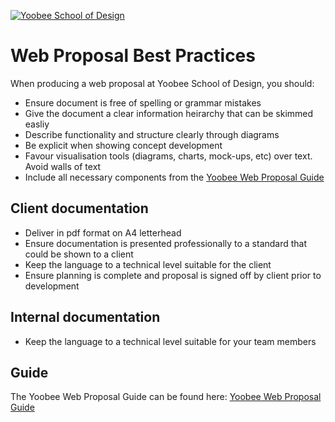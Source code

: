 [![Yoobee School of Design](../images/yoobee-logo-300w.png)](http://yoobee.ac.nz)

# Web Proposal Best Practices

When producing a web proposal at Yoobee School of Design, you should:

* Ensure document is free of spelling or grammar mistakes
* Give the document a clear information heirarchy that can be skimmed easliy
* Describe functionality and structure clearly through diagrams
* Be explicit when showing concept development
* Favour visualisation tools (diagrams, charts, mock-ups, etc) over text. Avoid walls of text
* Include all necessary components from the [Yoobee Web Proposal Guide](guides/web-proposal.md)

## Client documentation

* Deliver in pdf format on A4 letterhead
* Ensure documentation is presented professionally to a standard that could be shown to a client
* Keep the language to a technical level suitable for the client
* Ensure planning is complete and proposal is signed off by client prior to development

## Internal documentation
* Keep the language to a technical level suitable for your team members

## Guide
The Yoobee Web Proposal Guide can be found here: [Yoobee Web Proposal Guide](guides/web-proposal.md)


